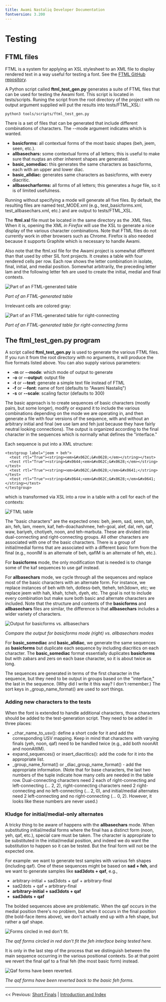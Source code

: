 ```yaml
---
title: Awami Nastaliq Developer Documentation
fontversion: 3.200
---
```


# Testing

## FTML files

FTML is a system for applying an XSL stylesheet to an XML file to display rendered text in a way useful for testing a font. See the [FTML GitHub repository](https://github.com/silnrsi/ftml/blob/master/README.md).

A Python script called **ftml_test_gen.py** generates a suite of FTML files that can be used for testing the Awami font. This script is located in tests/scripts. Runing the script from the root directory of the project with no output argument supplied will put the results into tests/FTML_XSL:

    python3 tools/scripts/ftml_test_gen.py

There is a set of files that can be generated that include different combinations of characters. The --mode argument indicates which is wanted.

- **basicforms:** all contextual forms of the most basic shapes (beh, jeem, seen, etc.).
- **allbasechars:** some contextual forms of all letters; this is useful to make sure that nuqtas an other inherent shapes are generated.
- **basic_somediac:** this generates the same characters as basicforms, each with an upper and lower diac.
- **basic_alldiac:** generates same characters as basicforms, with every diacritic.
- **allbasecharforms:** all forms of all letters; this generates a *huge* file, so it is of limited usefulness.

Running without specifying a mode will generate all five files. By default, the resulting files are named test_MODE.xml (e.g., test_basicforms.xml, test_allbasechars.xml, etc.) and are output to tests/FTML_XSL.

The **ftml.xsl** file must be located in the same directory as the .XML files. When it is, opening the XML _in Firefox_ will use the XSL to generate a nice display of the various character combinations. Note that FTML files do not currently work in other browsers such as Chrome. Firefox is also needed because it supports Graphite which is necessary to handle Awami.

Also note that the ftml.xsl file for the Awami project is somewhat different than that used by other SIL font projects. It creates a table with four rendered cells per row. Each row shows the letter combination in isolate, final, initial, and medial position. Somewhat arbitrarily, the preceding letter lam and the following letter feh are used to create the initial, medial and final contexts.

![Part of an FTML-generated table](images/FTML.png)

_Part of an FTML-generated table_

Irrelevant cells are colored gray:

![Part of an FTML-generated table for right-connecting](images/FTML_finalonly.png)

_Part of an FTML-generated table for right-connecting forms_

## The ftml_test_gen.py program

A script called **ftml_test_gen.py** is used to generate the various FTML files. If you run it from the root directory with no arguments, it will produce the five formats listed above. You can also supply various parameters:

- **-m** or **--mode**: which mode of output to generate
- **-o** or **--output**: output file
- **-t** or **--text**: generate a simple text file instead of FTML
- **-f** or **--font**: name of font (defaults to "Awami Nastaliq")
- **-s** or **--scale**: scaling factor (defaults to 300)

The basic approach is to create sequences of basic characters (mostly pairs, but some longer), modify or expand it to include the various combinations depending on the mode we are operating in, and then generate a file with four versions of the sequence, with and without an arbitrary initial and final (we use lam and feh just because they have fairly neutral looking connections). The output is organized according to the final character in the sequences which is normally what defines the "interface."

Each sequence is put into a <testgroup> XML structure:

    <testgroup label="jeem + beh">
      <test rtl="True"><string><em>&#x062C;&#x0628;</em></string></test>
      <test rtl="True"><string>&#x0644;<em>&#x062C;&#x0628;</em></string></test>
      <test rtl="True"><string><em>&#x062C;&#x0628;</em>&#x0641;</string></test>
      <test rtl="True"><string>&#x0644;<em>&#x062C;&#x0628;</em>&#x0641;</string></test>
    </testgroup>

which is transformed via XSL into a row in a table with a cell for each of the contexts:

![FTML table](images/FTMLrow_dual.png)

The "basic characters" are the expected ones: beh, jeem, sad, seen, tah, ain, feh, lam, meem, kaf, heh-doachashmee, heh-goal, alef, dal, reh, qaf, waw, bariyeh, chotiyeh, noon, and teh-marbuta. These are divided into dual-connecting and right-connecting groups. All other characters are associated with one of the basic characters. There is a group of initial/medial forms that are associated with a different basic form from the final (e.g., noonIM is an alternate of beh, qafIM is an alternate of feh, etc.).

For **basicforms** mode, the only modification that is needed is to change some of the kaf sequences to use gaf instead.

For **allbasechars** mode, we cycle through all the sequences and replace most of the basic characters with an alternate form. For instance, we replace instances of beh with teh, dotless-beh, tteheh, teh3down, etc; we replace jeem with hah, khah, tcheh, dyeh, etc. The goal is not to include every combination but make sure both basic and alternate characters are included. Note that the structure and contents of the **basicforms** and **allbasechars** files are similar, the difference is that **allbasechars** includes a wider variety of characters.

![Output for basicforms vs. allbasechars](images/FTML_BasicVsAllChars.png)

_Compare the output for basicforms mode (right) vs. allbasechars modes_

For **basic_somediac** and **basic_alldiac**, we generate the same sequences as **basicforms** but duplicate each sequence by including diacritics on each character. The **basic_somediac** format essentially duplicates **basicforms** but with zabars and zers on each base character, so it is about twice as long.

The sequences are generated in terms of the first character in the sequence, but they need to be output in groups based on the "interface," the last in the sequence. (Why did I write it this way? I don't remember.) The sort keys in _group_name_format() are used to sort things.

### Adding new characters to the tests

When the font is extended to handle additional characters, those characters should be added to the test-generation script. They need to be added in three places:

- _char_name_to_usv(): define a short code for it and add the corresponding USV mapping. Keep in mind that characters with varying finals (yeh, noon, qaf) need to be handled twice (e.g., add both noonAlt and noonAltIM).
- expand_sequences() or insert_diacritics(): add the code for it into the appropriate list.
- _group_name_format() or _diac_group_name_format() - add the appropriate information. (Note that for base characters, the last two numbers of the tuple indicate how many cells are needed in the table row. Dual-connecting characters need 2 each of right-connecting and left-connecting (... 2, 2), right-connecting characters need 2 right-connecting and no left-connecting (... 2, 0), and initial/medial alternates need 2 left-connecting and no right-connecting (... 0, 2). However, it looks like these numbers are never used.)

### Kludge for initial/medial-only alternates

A tricky thing to be aware of happens with the **allbasechars** mode. When substituting initial/medial forms where the final has a distinct form (noon, yeh, qaf, etc.), special care must be taken. The character is appropriate to be substituted in the initial/medial position, and indeed we do want the substitution to happen so it can be tested. But the final form will not be the expected one. 

For example: we want to generate test samples with various feh shapes (including qaf). One of these sequences might be based on **sad + feh**, and we want to generate samples like **sad3dots + qaf**, e.g.,

- arbitrary-initial + sad3dots + qaf + arbitrary-final
- sad2dots + qaf + arbitrary-final
- **arbitrary-initial + sad3dots + qaf**
- **sad3dots + qaf**

The bolded sequences above are problematic. When the qaf occurs in the medial position there's no problem, but when it occurs in the final position (the bold-face items above), we don't actually end up with a feh shape, but rather a qaf shape.

![Forms circled in red don't fit.](images/FinalFormWoKludge.png)

_The qaf forms circled in red don't fit the feh interface being tested here._

It is only in the last step of the process that we distinguish between the main sequence occurring in the various positional contexts. So at that point we revert the final qaf to a final feh (the most basic form) instead.

![Qaf forms have been reverted.](images/FinalFormKludge.png)

_The qaf forms have been reverted back to the basic feh forms._

------

<< Previous: [Short Finals](dev10_shortfinals.md) | [Introduction and Index](dev01_intro.md)

<!-- PRODUCT SITE ONLY
[font id='awami' face='AwamiNastaliq-Regular' size='150%' rtl=1]
[font id='awamiL' face='AwamiNastaliq-Regular' size='150%' ltr=1]
-->
